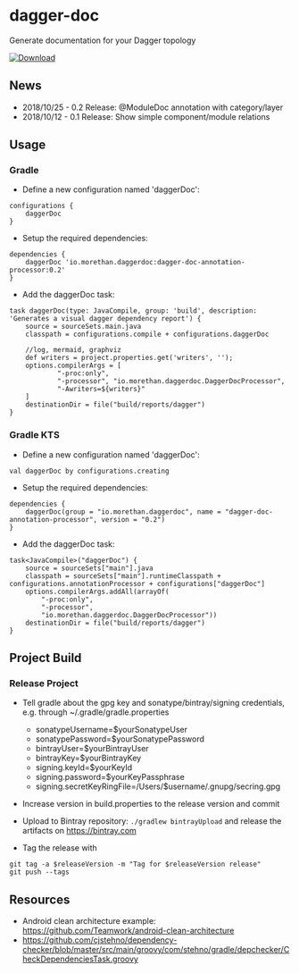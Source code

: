 # dagger-doc
Generate documentation for your Dagger topology

[ ![Download](https://api.bintray.com/packages/oae/maven/dagger-doc-annotation-processor/images/download.svg) ](https://bintray.com/oae/maven/dagger-doc-annotation-processor/_latestVersion)

## News

- 2018/10/25 - 0.2 Release: @ModuleDoc annotation with category/layer
- 2018/10/12 - 0.1 Release: Show simple component/module relations

## Usage

### Gradle

- Define a new configuration named 'daggerDoc':
```
configurations {
    daggerDoc
}
```
- Setup the required dependencies:
```
dependencies {
    daggerDoc 'io.morethan.daggerdoc:dagger-doc-annotation-processor:0.2'
}
```
- Add the daggerDoc task:
```
task daggerDoc(type: JavaCompile, group: 'build', description: 'Generates a visual dagger dependency report') {
    source = sourceSets.main.java
    classpath = configurations.compile + configurations.daggerDoc
    
    //log, mermaid, graphviz
    def writers = project.properties.get('writers', '');
    options.compilerArgs = [
            "-proc:only",
            "-processor", "io.morethan.daggerdoc.DaggerDocProcessor",
            "-Awriters=${writers}"
    ]
    destinationDir = file("build/reports/dagger")
}
```

### Gradle KTS

- Define a new configuration named 'daggerDoc':
```
val daggerDoc by configurations.creating
```
- Setup the required dependencies:
```
dependencies {
    daggerDoc(group = "io.morethan.daggerdoc", name = "dagger-doc-annotation-processor", version = "0.2")
}
```
- Add the daggerDoc task:
```
task<JavaCompile>("daggerDoc") {
    source = sourceSets["main"].java
    classpath = sourceSets["main"].runtimeClasspath + configurations.annotationProcessor + configurations["daggerDoc"]
    options.compilerArgs.addAll(arrayOf(
        "-proc:only", 
        "-processor", 
        "io.morethan.daggerdoc.DaggerDocProcessor"))
    destinationDir = file("build/reports/dagger")
}
```


## Project Build

### Release Project

- Tell gradle about the gpg key and sonatype/bintray/signing credentials, e.g. through ~/.gradle/gradle.properties
  - sonatypeUsername=$yourSonatypeUser
  - sonatypePassword=$yourSonatypePassword
  - bintrayUser=$yourBintrayUser
  - bintrayKey=$yourBintrayKey
  - signing.keyId=$yourKeyId
  - signing.password=$yourKeyPassphrase
  - signing.secretKeyRingFile=/Users/$username/.gnupg/secring.gpg

- Increase version in build.properties to the release version and commit
- Upload to Bintray repository: `./gradlew bintrayUpload` and release the artifacts on https://bintray.com
- Tag the release with
```
git tag -a $releaseVersion -m "Tag for $releaseVersion release"
git push --tags
```


## Resources

- Android clean architecture example: https://github.com/Teamwork/android-clean-architecture
- https://github.com/cjstehno/dependency-checker/blob/master/src/main/groovy/com/stehno/gradle/depchecker/CheckDependenciesTask.groovy